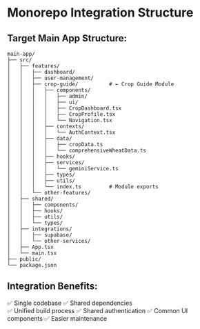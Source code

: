 # Monorepo Integration Structure

## Target Main App Structure:
```
main-app/
├── src/
│   ├── features/
│   │   ├── dashboard/
│   │   ├── user-management/
│   │   ├── crop-guide/          # ← Crop Guide Module
│   │   │   ├── components/
│   │   │   │   ├── admin/
│   │   │   │   ├── ui/
│   │   │   │   ├── CropDashboard.tsx
│   │   │   │   ├── CropProfile.tsx
│   │   │   │   └── Navigation.tsx
│   │   │   ├── contexts/
│   │   │   │   └── AuthContext.tsx
│   │   │   ├── data/
│   │   │   │   ├── cropData.ts
│   │   │   │   └── comprehensiveWheatData.ts
│   │   │   ├── hooks/
│   │   │   ├── services/
│   │   │   │   └── geminiService.ts
│   │   │   ├── types/
│   │   │   ├── utils/
│   │   │   └── index.ts         # Module exports
│   │   └── other-features/
│   ├── shared/
│   │   ├── components/
│   │   ├── hooks/
│   │   ├── utils/
│   │   └── types/
│   ├── integrations/
│   │   ├── supabase/
│   │   └── other-services/
│   ├── App.tsx
│   └── main.tsx
├── public/
└── package.json
```

## Integration Benefits:
✅ Single codebase
✅ Shared dependencies  
✅ Unified build process
✅ Shared authentication
✅ Common UI components
✅ Easier maintenance
